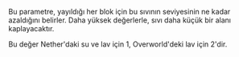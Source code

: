 Bu parametre, yayıldığı her blok için bu sıvının seviyesinin ne kadar azaldığını belirler. Daha yüksek değerlerle, sıvı daha küçük bir alanı kaplayacaktır.

Bu değer Nether'daki su ve lav için 1, Overworld'deki lav için 2'dir.